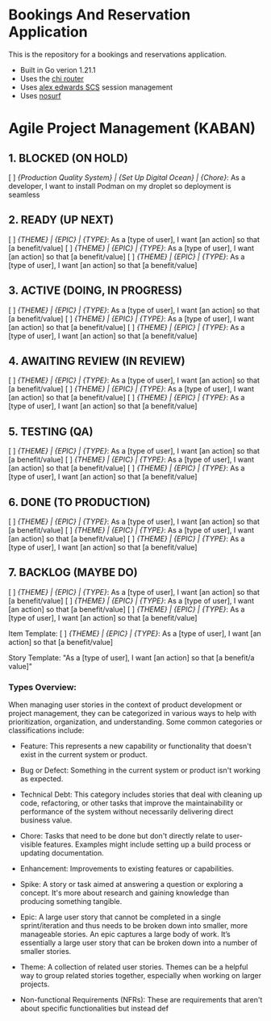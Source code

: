# Bookings And Reservation Application

This is the repository for a bookings and reservations application.

- Built in Go verion 1.21.1
- Uses the [chi router](https://github.com/go-chi/chi)
- Uses [alex edwards SCS](https://github.com/alexedwards/scs/v2) session management
- Uses [nosurf](https://github.com/justinas/nosurf)


# Agile Project Management (KABAN)

## 1. BLOCKED (ON HOLD)
[  ] _{Production Quality System} | {Set Up Digital Ocean} | {Chore}_: As a developer, I want to install Podman on my droplet so deployment is seamless

## 2. READY (UP NEXT)
[  ] _{THEME} | {EPIC} | {TYPE}_: As a [type of user], I want [an action] so that [a benefit/value]
[  ] _{THEME} | {EPIC} | {TYPE}_: As a [type of user], I want [an action] so that [a benefit/value]
[  ] _{THEME} | {EPIC} | {TYPE}_: As a [type of user], I want [an action] so that [a benefit/value]

## 3. ACTIVE (DOING, IN PROGRESS)
[  ] _{THEME} | {EPIC} | {TYPE}_: As a [type of user], I want [an action] so that [a benefit/value]
[  ] _{THEME} | {EPIC} | {TYPE}_: As a [type of user], I want [an action] so that [a benefit/value]
[  ] _{THEME} | {EPIC} | {TYPE}_: As a [type of user], I want [an action] so that [a benefit/value]

## 4. AWAITING REVIEW (IN REVIEW)
[  ] _{THEME} | {EPIC} | {TYPE}_: As a [type of user], I want [an action] so that [a benefit/value]
[  ] _{THEME} | {EPIC} | {TYPE}_: As a [type of user], I want [an action] so that [a benefit/value]
[  ] _{THEME} | {EPIC} | {TYPE}_: As a [type of user], I want [an action] so that [a benefit/value]

## 5. TESTING (QA)
[  ] _{THEME} | {EPIC} | {TYPE}_: As a [type of user], I want [an action] so that [a benefit/value]
[  ] _{THEME} | {EPIC} | {TYPE}_: As a [type of user], I want [an action] so that [a benefit/value]
[  ] _{THEME} | {EPIC} | {TYPE}_: As a [type of user], I want [an action] so that [a benefit/value]

## 6. DONE (TO PRODUCTION)
[  ] _{THEME} | {EPIC} | {TYPE}_: As a [type of user], I want [an action] so that [a benefit/value]
[  ] _{THEME} | {EPIC} | {TYPE}_: As a [type of user], I want [an action] so that [a benefit/value]
[  ] _{THEME} | {EPIC} | {TYPE}_: As a [type of user], I want [an action] so that [a benefit/value]


## 7. BACKLOG (MAYBE DO)
[  ] _{THEME} | {EPIC} | {TYPE}_: As a [type of user], I want [an action] so that [a benefit/value]
[  ] _{THEME} | {EPIC} | {TYPE}_: As a [type of user], I want [an action] so that [a benefit/value]
[  ] _{THEME} | {EPIC} | {TYPE}_: As a [type of user], I want [an action] so that [a benefit/value]


Item Template:
[  ] _{THEME} | {EPIC} | {TYPE}_: As a [type of user], I want [an action] so that [a benefit/value]

Story Template:
"As a [type of user], I want [an action] so that [a benefit/a value]"

### Types Overview:
When managing user stories in the context of product development or project management, they can be categorized in various ways to help with prioritization, organization, and understanding. Some common categories or classifications include:

* Feature: This represents a new capability or functionality that doesn't exist in the current system or product.

* Bug or Defect: Something in the current system or product isn't working as expected.

* Technical Debt: This category includes stories that deal with cleaning up code, refactoring, or other tasks that improve the maintainability or performance of the system without necessarily delivering direct business value.

* Chore: Tasks that need to be done but don't directly relate to user-visible features. Examples might include setting up a build process or updating documentation.

* Enhancement: Improvements to existing features or capabilities.

* Spike: A story or task aimed at answering a question or exploring a concept. It's more about research and gaining knowledge than producing something tangible.

* Epic: A large user story that cannot be completed in a single sprint/iteration and thus needs to be broken down into smaller, more manageable stories. An epic captures a large body of work. It’s essentially a large user story that can be broken down into a number of smaller stories.

* Theme: A collection of related user stories. Themes can be a helpful way to group related stories together, especially when working on larger projects.

* Non-functional Requirements (NFRs): These are requirements that aren't about specific functionalities but instead def






